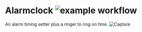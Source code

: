 # Alarmclock ![example workflow](https://img.shields.io/badge/Front%20End-HTML%2CCSS%2C%20JV-success)
An alarm timing setter plus a ringer to ring on time.
![Capture](https://user-images.githubusercontent.com/96413187/185851382-2a5c0c40-cac7-4e94-961f-8eea6195855f.PNG)
